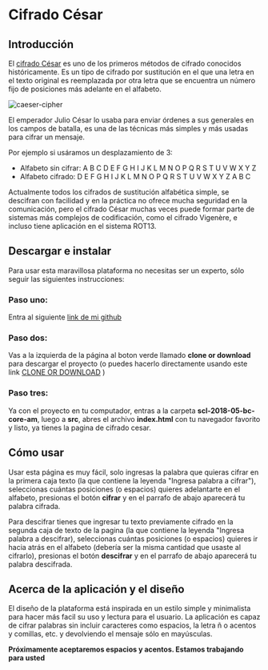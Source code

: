 # Cifrado César

## Introducción

El [cifrado César](https://en.wikipedia.org/wiki/Caesar_cipher) es uno de los
primeros métodos de cifrado conocidos históricamente. Es un tipo de cifrado por
sustitución en el que una letra en el texto original es reemplazada por otra
letra que se encuentra un número fijo de posiciones más adelante en el alfabeto.

![caeser-cipher](https://upload.wikimedia.org/wikipedia/commons/thumb/2/2b/Caesar3.svg/2000px-Caesar3.svg.png)

El emperador Julio César lo usaba para enviar órdenes a sus generales en los
campos de batalla, es una de las técnicas más simples y más usadas para cifrar
un mensaje.

Por ejemplo si usáramos un desplazamiento de 3:

* Alfabeto sin cifrar: A B C D E F G H I J K L M N O P Q R S T U V W X Y Z
* Alfabeto cifrado: D E F G H I J K L M N O P Q R S T U V W X Y Z A B C

Actualmente todos los cifrados de sustitución alfabética simple, se descifran
con facilidad y en la práctica no ofrece mucha seguridad en la comunicación,
pero el cifrado César muchas veces puede formar parte de sistemas más complejos
de codificación, como el cifrado Vigenère, e incluso tiene aplicación en el
sistema ROT13.

## Descargar e instalar

Para usar esta maravillosa plataforma no necesitas ser un experto, sólo seguir las siguientes instrucciones:

### Paso uno:
Entra al siguiente [link de mi github](https://github.com/Boutaud/scl-2018-05-bc-core-am) 

### Paso dos:
Vas a la izquierda de la página al boton verde llamado **clone or download** para descargar el proyecto (o puedes hacerlo directamente usando este link [CLONE OR DOWNLOAD](https://github.com/Boutaudn/scl-2018-05-bc-core-am/archive/master.zip) ) 

### Paso tres:
Ya con el proyecto en tu computador, entras a la carpeta **scl-2018-05-bc-core-am**, luego a **src**, abres el archivo **index.html** con tu navegador favorito y listo, ya tienes la pagina de cifrado cesar.


## Cómo usar

Usar esta página es muy fácil, solo ingresas la palabra que quieras cifrar en la primera caja texto (la que contiene la leyenda "Ingresa palabra a cifrar"), seleccionas cuántas posiciones (o espacios) quieres adelantarte en el alfabeto, presionas el botón **cifrar** y en el parrafo de abajo aparecerá tu palabra cifrada.

Para descifrar tienes que ingresar tu texto previamente cifrado en la segunda caja de texto de la pagina (la que contiene la leyenda "Ingresa palabra a descifrar), seleccionas cuántas posiciones (o espacios) quieres ir hacia atrás en el alfabeto (debería ser la misma cantidad que usaste al cifrarlo), presionas el botón **descifrar** y en el parrafo de abajo aparecerá tu palabra descifrada.

## Acerca de la aplicación y el diseño

El diseño de la plataforma está inspirada en un estilo simple y minimalista para hacer más facil su uso y lectura para el usuario.
La aplicación es capaz de cifrar palabras sin incluir caracteres como espacios, la letra ñ o acentos y comillas, etc. y devolviendo el mensaje sólo en mayúsculas.

**Próximamente aceptaremos espacios y acentos. Estamos trabajando para usted**
